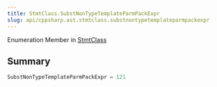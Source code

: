 ```yaml
---
title: StmtClass.SubstNonTypeTemplateParmPackExpr
slug: api/cppsharp.ast.stmtclass.substnontypetemplateparmpackexpr
---
```

Enumeration Member in [StmtClass](/api/cppsharp/ast/stmtclass)

## Summary



```csharp
SubstNonTypeTemplateParmPackExpr = 121
```

